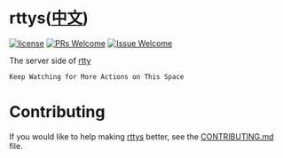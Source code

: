 # rttys([中文](/README_ZH.md))

[1]: https://img.shields.io/badge/license-GPL2-brightgreen.svg?style=plastic
[2]: /LICENSE
[3]: https://img.shields.io/badge/PRs-welcome-brightgreen.svg?style=plastic
[4]: https://github.com/zhaojh329/rttys/pulls
[5]: https://img.shields.io/badge/Issues-welcome-brightgreen.svg?style=plastic
[6]: https://github.com/zhaojh329/rttys/issues/new

[![license][1]][2]
[![PRs Welcome][3]][4]
[![Issue Welcome][5]][6]

The server side of [rtty](https://github.com/zhaojh329/rtty)

`Keep Watching for More Actions on This Space`

# Contributing
If you would like to help making [rttys](https://github.com/zhaojh329/rttys) better,
see the [CONTRIBUTING.md](https://github.com/zhaojh329/rttys/blob/master/CONTRIBUTING.md) file.
